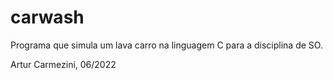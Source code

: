 # carwash
 Programa que simula um lava carro na linguagem C para a disciplina de SO.

Artur Carmezini, 06/2022